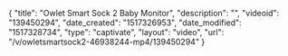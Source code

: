{
    "title": "Owlet Smart Sock 2 Baby Monitor",
    "description": "",
    "videoid": "139450294",
    "date_created": "1517326953",
    "date_modified": "1517328734",
    "type": "captivate",
    "layout": "video",
    "url": "\/v\/owletsmartsock2-46938244-mp4\/139450294"
}